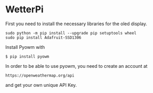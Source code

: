 # WetterPi


First you need to install the necessary libraries for the oled display.

```
sudo python -m pip install --upgrade pip setuptools wheel
sudo pip install Adafruit-SSD1306
```


Install Pyowm with 

```
$ pip install pyowm
```

In order to be able to use pyowm, you need to create an account at 
```
https://openweathermap.org/api
```

and get your own unique API Key.

